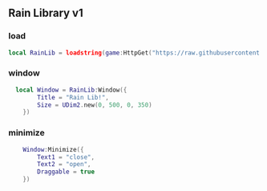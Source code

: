 ## Rain Library v1

### load

``` Lua
local RainLib = loadstring(game:HttpGet("https://raw.githubusercontent.com/RainCreatorHub/RainLib/main/RainLib.lua"))()
```
### window

``` Lua
  local Window = RainLib:Window({
        Title = "Rain Lib!",
        Size = UDim2.new(0, 500, 0, 350)
    })
```

### minimize

``` Lua
    Window:Minimize({
        Text1 = "close",
        Text2 = "open",
        Draggable = true
    })
```

